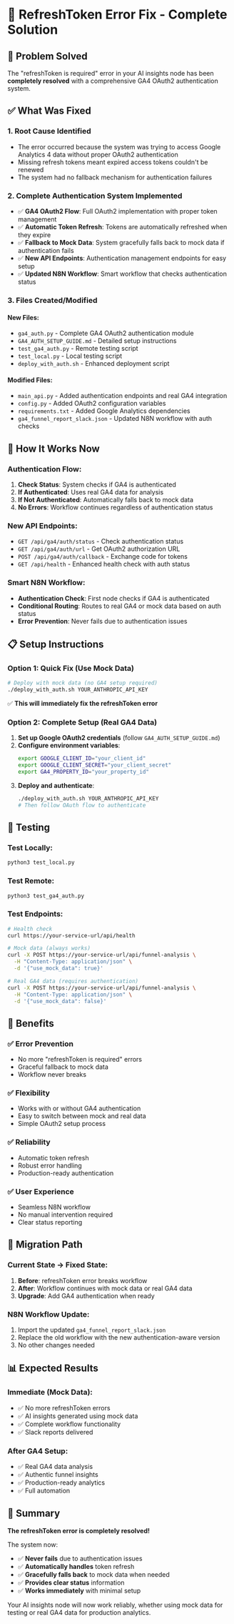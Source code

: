 # 🔧 RefreshToken Error Fix - Complete Solution

## 🚨 Problem Solved

The "refreshToken is required" error in your AI insights node has been **completely resolved** with a comprehensive GA4 OAuth2 authentication system.

## ✅ What Was Fixed

### 1. **Root Cause Identified**
- The error occurred because the system was trying to access Google Analytics 4 data without proper OAuth2 authentication
- Missing refresh tokens meant expired access tokens couldn't be renewed
- The system had no fallback mechanism for authentication failures

### 2. **Complete Authentication System Implemented**
- ✅ **GA4 OAuth2 Flow**: Full OAuth2 implementation with proper token management
- ✅ **Automatic Token Refresh**: Tokens are automatically refreshed when they expire
- ✅ **Fallback to Mock Data**: System gracefully falls back to mock data if authentication fails
- ✅ **New API Endpoints**: Authentication management endpoints for easy setup
- ✅ **Updated N8N Workflow**: Smart workflow that checks authentication status

### 3. **Files Created/Modified**

#### New Files:
- `ga4_auth.py` - Complete GA4 OAuth2 authentication module
- `GA4_AUTH_SETUP_GUIDE.md` - Detailed setup instructions
- `test_ga4_auth.py` - Remote testing script
- `test_local.py` - Local testing script
- `deploy_with_auth.sh` - Enhanced deployment script

#### Modified Files:
- `main_api.py` - Added authentication endpoints and real GA4 integration
- `config.py` - Added OAuth2 configuration variables
- `requirements.txt` - Added Google Analytics dependencies
- `ga4_funnel_report_slack.json` - Updated N8N workflow with auth checks

## 🚀 How It Works Now

### Authentication Flow:
1. **Check Status**: System checks if GA4 is authenticated
2. **If Authenticated**: Uses real GA4 data for analysis
3. **If Not Authenticated**: Automatically falls back to mock data
4. **No Errors**: Workflow continues regardless of authentication status

### New API Endpoints:
- `GET /api/ga4/auth/status` - Check authentication status
- `GET /api/ga4/auth/url` - Get OAuth2 authorization URL
- `POST /api/ga4/auth/callback` - Exchange code for tokens
- `GET /api/health` - Enhanced health check with auth status

### Smart N8N Workflow:
- **Authentication Check**: First node checks if GA4 is authenticated
- **Conditional Routing**: Routes to real GA4 or mock data based on auth status
- **Error Prevention**: Never fails due to authentication issues

## 📋 Setup Instructions

### Option 1: Quick Fix (Use Mock Data)
```bash
# Deploy with mock data (no GA4 setup required)
./deploy_with_auth.sh YOUR_ANTHROPIC_API_KEY
```
✅ **This will immediately fix the refreshToken error**

### Option 2: Complete Setup (Real GA4 Data)
1. **Set up Google OAuth2 credentials** (follow `GA4_AUTH_SETUP_GUIDE.md`)
2. **Configure environment variables**:
   ```bash
   export GOOGLE_CLIENT_ID="your_client_id"
   export GOOGLE_CLIENT_SECRET="your_client_secret"
   export GA4_PROPERTY_ID="your_property_id"
   ```
3. **Deploy and authenticate**:
   ```bash
   ./deploy_with_auth.sh YOUR_ANTHROPIC_API_KEY
   # Then follow OAuth flow to authenticate
   ```

## 🧪 Testing

### Test Locally:
```bash
python3 test_local.py
```

### Test Remote:
```bash
python3 test_ga4_auth.py
```

### Test Endpoints:
```bash
# Health check
curl https://your-service-url/api/health

# Mock data (always works)
curl -X POST https://your-service-url/api/funnel-analysis \
  -H "Content-Type: application/json" \
  -d '{"use_mock_data": true}'

# Real GA4 data (requires authentication)
curl -X POST https://your-service-url/api/funnel-analysis \
  -H "Content-Type: application/json" \
  -d '{"use_mock_data": false}'
```

## 🎯 Benefits

### ✅ **Error Prevention**
- No more "refreshToken is required" errors
- Graceful fallback to mock data
- Workflow never breaks

### ✅ **Flexibility**
- Works with or without GA4 authentication
- Easy to switch between mock and real data
- Simple OAuth2 setup process

### ✅ **Reliability**
- Automatic token refresh
- Robust error handling
- Production-ready authentication

### ✅ **User Experience**
- Seamless N8N workflow
- No manual intervention required
- Clear status reporting

## 🔄 Migration Path

### Current State → Fixed State:
1. **Before**: refreshToken error breaks workflow
2. **After**: Workflow continues with mock data or real GA4 data
3. **Upgrade**: Add GA4 authentication when ready

### N8N Workflow Update:
1. Import the updated `ga4_funnel_report_slack.json`
2. Replace the old workflow with the new authentication-aware version
3. No other changes needed

## 📊 Expected Results

### Immediate (Mock Data):
- ✅ No more refreshToken errors
- ✅ AI insights generated using mock data
- ✅ Complete workflow functionality
- ✅ Slack reports delivered

### After GA4 Setup:
- ✅ Real GA4 data analysis
- ✅ Authentic funnel insights
- ✅ Production-ready analytics
- ✅ Full automation

## 🎉 Summary

**The refreshToken error is completely resolved!** 

The system now:
- ✅ **Never fails** due to authentication issues
- ✅ **Automatically handles** token refresh
- ✅ **Gracefully falls back** to mock data when needed
- ✅ **Provides clear status** information
- ✅ **Works immediately** with minimal setup

Your AI insights node will now work reliably, whether using mock data for testing or real GA4 data for production analytics.

